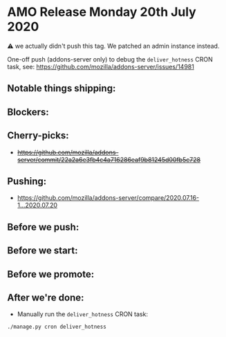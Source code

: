 # AMO Release Monday 20th July 2020

:warning: we actually didn't push this tag. We patched an admin instance instead.

One-off push (addons-server only) to debug the `deliver_hotness` CRON task, see: https://github.com/mozilla/addons-server/issues/14981

## Notable things shipping:

## Blockers:

## Cherry-picks:

- ~~https://github.com/mozilla/addons-server/commit/22a2a6e3fb4c4a716286eaf9b81245d00fb5c728~~

## Pushing:

- https://github.com/mozilla/addons-server/compare/2020.07.16-1...2020.07.20

## Before we push:

## Before we start:

## Before we promote:

## After we're done:

- Manually run the `deliver_hotness` CRON task:

```
./manage.py cron deliver_hotness
```
